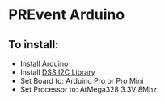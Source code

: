 # PREvent Arduino

## To install:
* Install [Arduino](http://www.arduino.cc/en/Main/Software)
* Install [DSS I2C Library](http://dsscircuits.com/images/code/I2C_Rev5.zip)
* Set Board to: Arduino Pro or Pro Mini
* Set Processor to: AtMega328 3.3V 8Mhz
